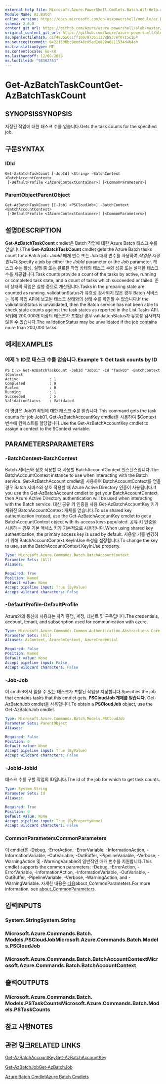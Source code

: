 ```yaml
---
external help file: Microsoft.Azure.PowerShell.Cmdlets.Batch.dll-Help.xml
Module Name: Az.Batch
online version: https://docs.microsoft.com/en-us/powershell/module/az.batch/get-azbatchtaskcount
schema: 2.0.0
content_git_url: https://github.com/Azure/azure-powershell/blob/master/src/Batch/Batch/help/Get-AzBatchTaskCount.md
original_content_git_url: https://github.com/Azure/azure-powershell/blob/master/src/Batch/Batch/help/Get-AzBatchTaskCount.md
ms.openlocfilehash: d1f493556a1ff1007073611338b937ef0715c164
ms.sourcegitcommit: 04221336bc9eed46c05ed1e828a6811534d4b4ab
ms.translationtype: MT
ms.contentlocale: ko-KR
ms.lasthandoff: 12/08/2020
ms.locfileid: "98362363"
---
```

# <span data-ttu-id="48b52-101">Get-AzBatchTaskCount</span><span class="sxs-lookup"><span data-stu-id="48b52-101">Get-AzBatchTaskCount</span></span>

## <span data-ttu-id="48b52-102">SYNOPSIS</span><span class="sxs-lookup"><span data-stu-id="48b52-102">SYNOPSIS</span></span>
<span data-ttu-id="48b52-103">지정된 작업에 대한 태스크 수를 얻습니다.</span><span class="sxs-lookup"><span data-stu-id="48b52-103">Gets the task counts for the specified job.</span></span>

## <span data-ttu-id="48b52-104">구문</span><span class="sxs-lookup"><span data-stu-id="48b52-104">SYNTAX</span></span>

### <span data-ttu-id="48b52-105">ID</span><span class="sxs-lookup"><span data-stu-id="48b52-105">Id</span></span>
```
Get-AzBatchTaskCount [-JobId] <String> -BatchContext <BatchAccountContext>
 [-DefaultProfile <IAzureContextContainer>] [<CommonParameters>]
```

### <span data-ttu-id="48b52-106">ParentObject</span><span class="sxs-lookup"><span data-stu-id="48b52-106">ParentObject</span></span>
```
Get-AzBatchTaskCount [[-Job] <PSCloudJob>] -BatchContext <BatchAccountContext>
 [-DefaultProfile <IAzureContextContainer>] [<CommonParameters>]
```

## <span data-ttu-id="48b52-107">설명</span><span class="sxs-lookup"><span data-stu-id="48b52-107">DESCRIPTION</span></span>
<span data-ttu-id="48b52-108">**Get-AzBatchTaskCount** cmdlet은 Batch 작업에 대한 Azure Batch 태스크 수를 얻습니다.</span><span class="sxs-lookup"><span data-stu-id="48b52-108">The **Get-AzBatchTaskCount** cmdlet gets the Azure Batch tasks count for a Batch job.</span></span>
<span data-ttu-id="48b52-109">*JobId* 매개 변수 또는 Job 매개 변수를 사용하여 *작업을 지정합니다.*</span><span class="sxs-lookup"><span data-stu-id="48b52-109">Specify a job by either the *JobId* parameter or the *Job* parameter.</span></span>
<span data-ttu-id="48b52-110">태스크 수는 활성, 실행 중 또는 완료된 작업 상태의 태스크 수와 성공 또는 실패한 태스크 수를 제공합니다.</span><span class="sxs-lookup"><span data-stu-id="48b52-110">Task counts provide a count of the tasks by active, running or completed task state, and a count of tasks which succeeded or failed.</span></span> <span data-ttu-id="48b52-111">준비 상태의 작업은 실행 중으로 계산됩니다.</span><span class="sxs-lookup"><span data-stu-id="48b52-111">Tasks in the preparing state are counted as running.</span></span> <span data-ttu-id="48b52-112">validationStatus가 유효성 검사되지 않은 경우 Batch 서비스는 목록 작업 API에 보고된 태스크 상태와의 상태 수를 확인할 수 없습니다.</span><span class="sxs-lookup"><span data-stu-id="48b52-112">If the validationStatus is unvalidated, then the Batch service has not been able to check state counts against the task states as reported in the List Tasks API.</span></span> <span data-ttu-id="48b52-113">작업에 200,000개 이상의 태스크가 포함된 경우 validationStatus가 유효성 검사되지 않을 수 있습니다.</span><span class="sxs-lookup"><span data-stu-id="48b52-113">The validationStatus may be unvalidated if the job contains more than 200,000 tasks.</span></span>

## <span data-ttu-id="48b52-114">예제</span><span class="sxs-lookup"><span data-stu-id="48b52-114">EXAMPLES</span></span>

### <span data-ttu-id="48b52-115">예제 1: ID로 태스크 수를 얻습니다.</span><span class="sxs-lookup"><span data-stu-id="48b52-115">Example 1: Get task counts by ID</span></span>
```
PS C:\> Get-AzBatchTaskCount -JobId "Job01" -Id "Task03" -BatchContext $Context
Active              : 1
Completed           : 0
Failed              : 0
Running             : 1
Succeeded           : 5
ValidationStatus    : Validated
```

<span data-ttu-id="48b52-116">이 명령은 Job01 작업에 대한 태스크 수를 얻습니다.</span><span class="sxs-lookup"><span data-stu-id="48b52-116">This command gets the task counts for job Job01.</span></span>
<span data-ttu-id="48b52-117">Get-AzBatchAccountKey cmdlet을 사용하여 $Context 변수에 컨텍스트를 할당합니다.</span><span class="sxs-lookup"><span data-stu-id="48b52-117">Use the Get-AzBatchAccountKey cmdlet to assign a context to the $Context variable.</span></span>

## <span data-ttu-id="48b52-118">PARAMETERS</span><span class="sxs-lookup"><span data-stu-id="48b52-118">PARAMETERS</span></span>

### <span data-ttu-id="48b52-119">-BatchContext</span><span class="sxs-lookup"><span data-stu-id="48b52-119">-BatchContext</span></span>
<span data-ttu-id="48b52-120">Batch 서비스와 상호 작용할 때 사용할 BatchAccountContext 인스턴스입니다.</span><span class="sxs-lookup"><span data-stu-id="48b52-120">The BatchAccountContext instance to use when interacting with the Batch service.</span></span>
<span data-ttu-id="48b52-121">Get-AzBatchAccount cmdlet을 사용하여 BatchAccountContext를 얻을 경우 Batch 서비스와 상호 작용할 때 Azure Active Directory 인증이 사용됩니다.</span><span class="sxs-lookup"><span data-stu-id="48b52-121">If you use the Get-AzBatchAccount cmdlet to get your BatchAccountContext, then Azure Active Directory authentication will be used when interacting with the Batch service.</span></span>
<span data-ttu-id="48b52-122">대신 공유 키 인증을 사용 Get-AzBatchAccountKey 키가 채워진 BatchAccountContext 개체를 얻습니다.</span><span class="sxs-lookup"><span data-stu-id="48b52-122">To use shared key authentication instead, use the Get-AzBatchAccountKey cmdlet to get a BatchAccountContext object with its access keys populated.</span></span>
<span data-ttu-id="48b52-123">공유 키 인증을 사용하는 경우 기본 액세스 키가 기본적으로 사용됩니다.</span><span class="sxs-lookup"><span data-stu-id="48b52-123">When using shared key authentication, the primary access key is used by default.</span></span>
<span data-ttu-id="48b52-124">사용할 키를 변경하기 위해 BatchAccountContext.KeyInUse 속성을 설정합니다.</span><span class="sxs-lookup"><span data-stu-id="48b52-124">To change the key to use, set the BatchAccountContext.KeyInUse property.</span></span>

```yaml
Type: Microsoft.Azure.Commands.Batch.BatchAccountContext
Parameter Sets: (All)
Aliases:

Required: True
Position: Named
Default value: None
Accept pipeline input: True (ByValue)
Accept wildcard characters: False
```

### <span data-ttu-id="48b52-125">-DefaultProfile</span><span class="sxs-lookup"><span data-stu-id="48b52-125">-DefaultProfile</span></span>
<span data-ttu-id="48b52-126">Azure와의 통신에 사용되는 자격 증명, 계정, 테넌트 및 구독입니다.</span><span class="sxs-lookup"><span data-stu-id="48b52-126">The credentials, account, tenant, and subscription used for communication with azure.</span></span>

```yaml
Type: Microsoft.Azure.Commands.Common.Authentication.Abstractions.Core.IAzureContextContainer
Parameter Sets: (All)
Aliases: AzContext, AzureRmContext, AzureCredential

Required: False
Position: Named
Default value: None
Accept pipeline input: False
Accept wildcard characters: False
```

### <span data-ttu-id="48b52-127">-Job</span><span class="sxs-lookup"><span data-stu-id="48b52-127">-Job</span></span>
<span data-ttu-id="48b52-128">이 cmdlet에서 얻을 수 있는 태스크가 포함된 작업을 지정합니다.</span><span class="sxs-lookup"><span data-stu-id="48b52-128">Specifies the job that contains tasks that this cmdlet gets.</span></span>
<span data-ttu-id="48b52-129">**PSCloudJob 개체를 얻습니다.** Get-AzBatchJob cmdlet을 사용합니다.</span><span class="sxs-lookup"><span data-stu-id="48b52-129">To obtain a **PSCloudJob** object, use the Get-AzBatchJob cmdlet.</span></span>

```yaml
Type: Microsoft.Azure.Commands.Batch.Models.PSCloudJob
Parameter Sets: ParentObject
Aliases:

Required: False
Position: 0
Default value: None
Accept pipeline input: True (ByValue)
Accept wildcard characters: False
```

### <span data-ttu-id="48b52-130">-JobId</span><span class="sxs-lookup"><span data-stu-id="48b52-130">-JobId</span></span>
<span data-ttu-id="48b52-131">태스크 수를 구할 작업의 ID입니다.</span><span class="sxs-lookup"><span data-stu-id="48b52-131">The id of the job for which to get task counts.</span></span>

```yaml
Type: System.String
Parameter Sets: Id
Aliases:

Required: True
Position: 0
Default value: None
Accept pipeline input: True (ByPropertyName)
Accept wildcard characters: False
```

### <span data-ttu-id="48b52-132">CommonParameters</span><span class="sxs-lookup"><span data-stu-id="48b52-132">CommonParameters</span></span>
<span data-ttu-id="48b52-133">이 cmdlet은 -Debug, -ErrorAction, -ErrorVariable, -InformationAction, -InformationVariable, -OutVariable, -OutBuffer, -PipelineVariable, -Verbose, -WarningAction 및 -WarningVariable의 일반적인 매개 변수를 지원합니다.</span><span class="sxs-lookup"><span data-stu-id="48b52-133">This cmdlet supports the common parameters: -Debug, -ErrorAction, -ErrorVariable, -InformationAction, -InformationVariable, -OutVariable, -OutBuffer, -PipelineVariable, -Verbose, -WarningAction, and -WarningVariable.</span></span> <span data-ttu-id="48b52-134">자세한 내용은 [다음](http://go.microsoft.com/fwlink/?LinkID=113216)about_CommonParameters.</span><span class="sxs-lookup"><span data-stu-id="48b52-134">For more information, see [about_CommonParameters](http://go.microsoft.com/fwlink/?LinkID=113216).</span></span>

## <span data-ttu-id="48b52-135">입력</span><span class="sxs-lookup"><span data-stu-id="48b52-135">INPUTS</span></span>

### <span data-ttu-id="48b52-136">System.String</span><span class="sxs-lookup"><span data-stu-id="48b52-136">System.String</span></span>

### <span data-ttu-id="48b52-137">Microsoft.Azure.Commands.Batch. Models.PSCloudJob</span><span class="sxs-lookup"><span data-stu-id="48b52-137">Microsoft.Azure.Commands.Batch.Models.PSCloudJob</span></span>

### <span data-ttu-id="48b52-138">Microsoft.Azure.Commands.Batch.BatchAccountContext</span><span class="sxs-lookup"><span data-stu-id="48b52-138">Microsoft.Azure.Commands.Batch.BatchAccountContext</span></span>

## <span data-ttu-id="48b52-139">출력</span><span class="sxs-lookup"><span data-stu-id="48b52-139">OUTPUTS</span></span>

### <span data-ttu-id="48b52-140">Microsoft.Azure.Commands.Batch. Models.PSTaskCounts</span><span class="sxs-lookup"><span data-stu-id="48b52-140">Microsoft.Azure.Commands.Batch.Models.PSTaskCounts</span></span>

## <span data-ttu-id="48b52-141">참고 사항</span><span class="sxs-lookup"><span data-stu-id="48b52-141">NOTES</span></span>

## <span data-ttu-id="48b52-142">관련 링크</span><span class="sxs-lookup"><span data-stu-id="48b52-142">RELATED LINKS</span></span>

[<span data-ttu-id="48b52-143">Get-AzBatchAccountKey</span><span class="sxs-lookup"><span data-stu-id="48b52-143">Get-AzBatchAccountKey</span></span>](./Get-AzBatchAccountKey.md)

[<span data-ttu-id="48b52-144">Get-AzBatchJob</span><span class="sxs-lookup"><span data-stu-id="48b52-144">Get-AzBatchJob</span></span>](./Get-AzBatchJob.md)

[<span data-ttu-id="48b52-145">Azure Batch Cmdlet</span><span class="sxs-lookup"><span data-stu-id="48b52-145">Azure Batch Cmdlets</span></span>](/powershell/module/Az.Batch/)

